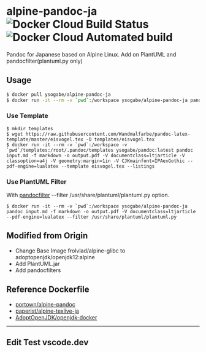 # alpine-pandoc-ja ![Docker Cloud Build Status](https://img.shields.io/docker/cloud/build/ysogabe/alpine-pandoc-ja) ![Docker Cloud Automated build](https://img.shields.io/docker/cloud/automated/ysogabe/alpine-pandoc-ja)

Pandoc for Japanese based on Alpine Linux. 
Add on PlantUML and pandocfilter(plantuml.py only)

## Usage

```sh
$ docker pull ysogabe/alpine-pandoc-ja
$ docker run -it --rm -v `pwd`:/workspace ysogabe/alpine-pandoc-ja pandoc input.md -f markdown -o output.pdf -V documentclass=ltjarticle -V classoption=a4j -V geometry:margin=1in --pdf-engine=lualatex
```

### Use Template

```
$ mkdir templates
$ wget https://raw.githubusercontent.com/Wandmalfarbe/pandoc-latex-template/master/eisvogel.tex -O templates/eisvogel.tex
$ docker run -it --rm -v `pwd`:/workspace -v `pwd`/templates:/root/.pandoc/templates ysogabe/pandoc:latest pandoc input.md -f markdown -o output.pdf -V documentclass=ltjarticle -V classoption=a4j -V geometry:margin=1in -V CJKmainfont=IPAexGothic --pdf-engine=lualatex --template eisvogel.tex --listings
```
### Use PlantUML Filter

With [pandocfilter](https://github.com/jgm/pandocfilters) --filter /usr/share/plantuml/plantuml.py option.

```
$ docker run -it --rm -v `pwd`:/workspace ysogabe/alpine-pandoc-ja pandoc input.md -f markdown -o output.pdf -V documentclass=ltjarticle --pdf-engine=lualatex --filter /usr/share/plantuml/plantuml.py
``` 

## Modified from Origin

- Change Base Image frolvlad/alpine-glibc to adoptopenjdk/openjdk12:alpine
- Add PlantUML.jar
- Add pandocfilters

## Reference Dockerfile

- [portown/alpine-pandoc](https://github.com/portown/alpine-pandoc)
- [paperist/alpine-texlive-ja](https://github.com/Paperist/docker-alpine-texlive-ja)
- [AdoptOpenJDK/openjdk-docker](https://github.com/AdoptOpenJDK/openjdk-docker)

---
Edit Test vscode.dev
---